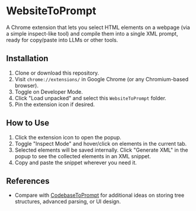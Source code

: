 # WebsiteToPrompt

A Chrome extension that lets you select HTML elements on a webpage (via a simple inspect-like tool) and compile them into a single XML prompt, ready for copy/paste into LLMs or other tools.

## Installation

1. Clone or download this repository.
2. Visit `chrome://extensions/` in Google Chrome (or any Chromium-based browser).
3. Toggle on Developer Mode.
4. Click "Load unpacked" and select this `WebsiteToPrompt` folder.
5. Pin the extension icon if desired.

## How to Use

1. Click the extension icon to open the popup.
2. Toggle "Inspect Mode" and hover/click on elements in the current tab.
3. Selected elements will be saved internally. Click "Generate XML" in the popup to see the collected elements in an XML snippet.
4. Copy and paste the snippet wherever you need it.

## References

- Compare with [CodebaseToPrompt](../CodebaseToPrompt/) for additional ideas on storing tree structures, advanced parsing, or UI design.
